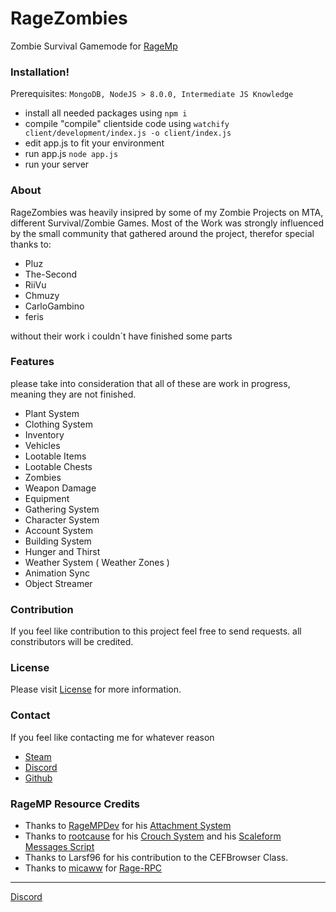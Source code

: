 # RageZombies
Zombie Survival Gamemode for [RageMp](https://rage.mp/)

### Installation!

  Prerequisites: `MongoDB, NodeJS > 8.0.0, Intermediate JS Knowledge`
  - install all needed packages using `npm i`
  - compile "compile" clientside code using `watchify client/development/index.js -o client/index.js`
  - edit app.js to fit your environment
  - run app.js `node app.js`
  - run your server
 
 
### About

RageZombies was heavily insipred by some of my Zombie Projects on MTA, different Survival/Zombie Games.
Most of the Work was strongly influenced by the small community that gathered around the project, therefor special thanks to:

-  Pluz
-  The-Second
-   RiiVu
-   Chmuzy
-   CarloGambino
-   feris

without their work i couldn´t have finished some parts

### Features
please take into consideration that all of these are work in progress, meaning they are not finished.
- Plant System
- Clothing System
- Inventory 
- Vehicles
- Lootable Items
- Lootable Chests
- Zombies
- Weapon Damage
- Equipment
- Gathering System
- Character System
- Account System
- Building System
- Hunger and Thirst
- Weather System ( Weather Zones )
- Animation Sync
- Object Streamer



### Contribution
If you feel like contribution to this project feel free to send requests.
all constributors will be credited.



### License
Please visit [License](https://github.com/Z8pn/RageSurvival/blob/master/LICENSE) for more information.


### Contact
If you feel like contacting me for whatever reason
- [Steam](https://steamcommunity.com/id/z8pn/)
- [Discord](Z8pn#1337)
- [Github](https://github.com/Z8pn)



### RageMP Resource Credits
- Thanks to [RageMPDev](https://rage.mp/profile/1-ragempdev/) for his  [Attachment System](https://rage.mp/files/file/144-efficient-attachment-sync/)
- Thanks to [rootcause](https://rage.mp/profile/17917-rootcause/) for his [Crouch System](https://rage.mp/files/file/79-crouch/) and his [Scaleform Messages Script](https://rage.mp/files/file/26-scaleform-messages/)
- Thanks to Larsf96 for his contribution to the CEFBrowser Class.
- Thanks to [micaww](https://github.com/micaww) for [Rage-RPC](https://github.com/micaww/rage-rpc)

----

[Discord](https://discord.gg/SkqSTTM)
